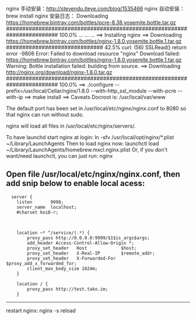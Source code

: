 

nginx 手动安装：http://stevendu.iteye.com/blog/1535466
nginx 自动安装：brew install nginx
安装日志：
Downloading https://homebrew.bintray.com/bottles/pcre-8.38.yosemite.bottle.tar.gz
######################################################################## 100.0%
...
...
...
==> Installing nginx
==> Downloading https://homebrew.bintray.com/bottles/nginx-1.8.0.yosemite.bottle.1.tar.gz
##############################                                            42.5%
curl: (56) SSLRead() return error -9806
Error: Failed to download resource "nginx"
Download failed: https://homebrew.bintray.com/bottles/nginx-1.8.0.yosemite.bottle.1.tar.gz
Warning: Bottle installation failed: building from source.
==> Downloading http://nginx.org/download/nginx-1.8.0.tar.gz
######################################################################## 100.0%
==> ./configure --prefix=/usr/local/Cellar/nginx/1.8.0 --with-http_ssl_module --with-pcre --with-ip
==> make install
==> Caveats
Docroot is: /usr/local/var/www

The default port has been set in /usr/local/etc/nginx/nginx.conf to 8080 so that
nginx can run without sudo.

nginx will load all files in /usr/local/etc/nginx/servers/.

To have launchd start nginx at login:
  ln -sfv /usr/local/opt/nginx/*.plist ~/Library/LaunchAgents
Then to load nginx now:
  launchctl load ~/Library/LaunchAgents/homebrew.mxcl.nginx.plist
Or, if you don't want/need launchctl, you can just run:
  nginx


Open file /usr/local/etc/nginx/nginx.conf, then add snip below to enable local acess:
-------
      server {
        listen       9998;
        server_name  localhost;
        #charset koi8-r;

        

        location ~* ^/service/(.*) {
            proxy_pass http://0.0.0.0:9999/$1$is_args$args;
            add_header Access-Control-Allow-Origin *;
            proxy_set_header   Host             $host;
            proxy_set_header   X-Real-IP        $remote_addr;
            proxy_set_header   X-Forwarded-For  $proxy_add_x_forwarded_for;
            client_max_body_size 1024m;
        }

        location / {
            proxy_pass http://test.tako.im;
        }
------

restart nginx: nginx -s reload